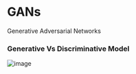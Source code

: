# GANs
Generative Adversarial Networks

### Generative Vs Discriminative Model
![image](https://user-images.githubusercontent.com/73533946/104331444-15011a00-5515-11eb-9250-48520ee7ce71.png)
